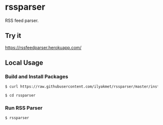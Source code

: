 # rssparser
RSS feed parser.

## Try it
https://rssfeedparser.herokuapp.com/

## Local Usage

### Build and Install Packages
```bash
$ curl https://raw.githubusercontent.com/ilyakmet/rssparser/master/install.sh | sh
```

```bash
$ cd rssparser
```

### Run RSS Parser
```bash
$ rssparser
```
